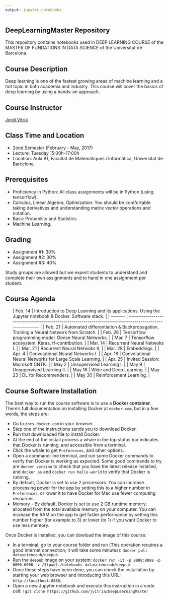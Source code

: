 ```yaml
---
output: jupyter_notebooks
---
```


## DeepLearningMaster Repository

This repository contains notebooks used in DEEP LEARNING COURSE of the MASTER OF FUNDATIONS IN DATA SCIENCE of the Universitat de Barcelona.

## Course Description

Deep learning is one of the fastest growing areas of machine learning and a hot topic in both academia and industry. This course will cover the basics of deep learning by using a hands-on approach.

## Course Instructor

[Jordi Vitrià](http://www.ub.edu/cvub/jordivitria/)

## Class Time and Location

+ 2ond Semester (February - May, 2017)
+ Lecture: Tuesday 15:00h-17:00h
+ Location: Aula B1, Facultat de Matemàtiques i Informàtica, Universitat de Barcelona.

## Prerequisites

+ Proficiency in Python: All class assignments will be in Python (using tensorflow). 
+ Calculus, Linear Algebra, Optimization: You should be comfortable taking derivatives and understanding matrix vector operations and notation.
+ Basic Probability and Statistics.
+ Machine Learning.

## Grading

+ Assignment #1: 30%
+ Assignment #2: 30%
+ Assignment #3: 40%

Study groups are allowed but we expect students to understand and complete their own assignments and to hand in one assignment per student.

## Course Agenda
<ol type="1">
| Feb. 14 | Introduction to Deep Learning and its applications. Using the Jupyter notebook & Docker. Software stack. |
| ------- | -------------------------------------------------------------------------------------------------------- |
| Feb. 21 | Automated differentiation & Backpropagation, Training a Neural Network from Scratch.                     |
| Feb. 28 | Tensorflow programming model. Dense Neural Networks.                                                     |
| Mar. 7  | Tensorflow ecosystem: Keras, tf-contribution.                                                            |
| Mar. 14 | Recurrent Neural Netwoks I.                                                                              |
| Mar. 21 | Recurrent Neural Netwoks II.                                                                             |
| Mar. 28 | Embeddings.                                                                                              |
| Apr. 4  | Convolutional Neural Networks I.                                                                         |
| Apr. 18 | Convolutional Neural Networks for Large Scale Learning.                                                  |
| Apr. 25 | Invited Session: Microsoft CNTK.                                                                         |
| May 2   | Unsupervised Learning I.                                                                                 |
| May 9   | Unsupervised Learning II.                                                                                |
| May 16  | Wide and Deep Learning.                                                                                  |
| May 23  | DL for Recommenders.                                                                                     |
| May 30  | Reinforcement Learning.                                                                                  |


</ol>



## Course Software Installation

The best way to run the course software is to use a **Docker container**. There’s full documentation on installing Docker at ``docker.com``, but in a few words, the steps are:

+ Go to ``docs.docker.com`` in your browser.
+ Step one of the instructions sends you to download Docker.
+ Run that downloaded file to install Docker.
+ At the end of the install process a whale in the top status bar indicates that Docker is running, and accessible from a terminal.
+ Click the whale to get ``Preferences``, and other options.
+ Open a command-line terminal, and run some Docker commands to verify that Docker is working as expected.
Some good commands to try are ``docker version`` to check that you have the latest release installed, and ``docker ps`` and ``docker run hello-world`` to verify that Docker is running. 
+ By default, Docker is set to use 2 processors. You can increase processing power for the app by setting this to a higher number in ``Preferences``, or lower it to have Docker for Mac use fewer computing resources.
+ Memory - By default, Docker is set to use 2 GB runtime memory, allocated from the total available memory on your computer. You can increase the RAM on the app to get faster performance by setting this number higher (for example to 3) or lower (to 1) if you want Docker to use less memory.

Once Docker is installed, you can dowload the image of this course:

+ In a terminal, go to your course folder and run (This operation requires a good internet connection; it will take some minutes):  ``docker pull datascienceub/deepub``    
+ Run the ``deepub`` image on your system: ``docker run -it -p 8888:8888 -p 6006:6006 -v /$(pwd):/notebooks datascienceub/deepub``
+ Once these steps have been done, you can check the installation by starting your web browser and introducing this  URL: ``http://localhost:8888``.
+ Open a new Jupyter notebook and execute this instruction in a code cell: ``!git clone https://github.com/jvitria/DeepLearningMaster``
